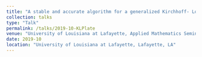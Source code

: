 ```yaml
---
title: "A stable and accurate algorithm for a generalized Kirchhoff- Love plate model"
collection: talks
type: "Talk"
permalink: /talks/2019-10-KLPlate
venue: "University of Louisiana at Lafayette, Applied Mathematics Seminar"
date: 2019-10
location: "University of Louisiana at Lafayette, Lafayette, LA"
---
```

